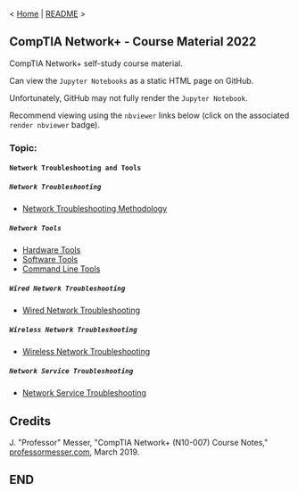< [Home](https://github.com/SeanOhAileasa) | [README](https://github.com/SeanOhAileasa/nkp-network-troubleshooting-and-tools/blob/main/README.md) >

## CompTIA Network+ - Course Material 2022

CompTIA Network+ self-study course material.

Can view the ``Jupyter Notebooks`` as a static HTML page on GitHub.

Unfortunately, GitHub may not fully render the ``Jupyter Notebook``.

Recommend viewing using the ``nbviewer`` links below (click on the associated ``render nbviewer`` badge).

### Topic: 

#### ``Network Troubleshooting and Tools``

##### ``Network Troubleshooting``

- [Network Troubleshooting Methodology](https://nbviewer.org/github/SeanOhAileasa/nkp-network-troubleshooting-and-tools/blob/main/rc/network-troubleshooting/nkp-network-troubleshooting-methodology.ipynb) <br/>

##### ``Network Tools``

- [Hardware Tools](https://nbviewer.org/github/SeanOhAileasa/nkp-network-troubleshooting-and-tools/blob/main/rc/network-tools/nkp-hardware-tools.ipynb) <br/>
- [Software Tools](https://nbviewer.org/github/SeanOhAileasa/nkp-network-troubleshooting-and-tools/blob/main/rc/network-tools/nkp-software-tools.ipynb) <br/>
- [Command Line Tools](https://nbviewer.org/github/SeanOhAileasa/nkp-network-troubleshooting-and-tools/blob/main/rc/network-tools/nkp-command-line-tools.ipynb) <br/>

##### ``Wired Network Troubleshooting``

- [Wired Network Troubleshooting](https://nbviewer.org/github/SeanOhAileasa/nkp-network-troubleshooting-and-tools/blob/main/rc/wired-network-troubleshooting/nkp-wired-network-troubleshooting.ipynb) <br/>

##### ``Wireless Network Troubleshooting``

- [Wireless Network Troubleshooting](https://nbviewer.org/github/SeanOhAileasa/nkp-network-troubleshooting-and-tools/blob/main/rc/wireless-network-troubleshooting/nkp-wireless-network-troubleshooting.ipynb) <br/>

##### ``Network Service Troubleshooting``

- [Network Service Troubleshooting](https://nbviewer.org/github/SeanOhAileasa/nkp-network-troubleshooting-and-tools/blob/main/rc/network-service-troubleshooting/nkp-network-service-troubleshooting.ipynb) <br/>

## Credits

J. "Professor" Messer, "CompTIA Network+ (N10-007) Course Notes," [professormesser.com](https://web.archive.org/web/20220404153917/https://www.professormesser.com/network-plus/n10-007/n10-007-training-course/), March 2019.

## END